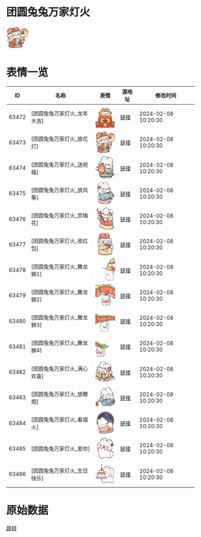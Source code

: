 # 团圆兔兔万家灯火

<img src="./cover.png" height="60" alt="cover" />

# 表情一览

|ID|名称|表情|源地址|修改时间|
|----|----|----|----|----|
|63472|[团圆兔兔万家灯火_龙年大吉]|<img src="./pic/063472_%5B团圆兔兔万家灯火_龙年大吉%5D.png" height="60" alt="龙年大吉"/>|[链接](https://i0.hdslb.com/bfs/garb/1993c2f1bf516d5cfbaa3a706edbdf77a6f14b8d.png)|2024-02-08 10:20:30|
|63473|[团圆兔兔万家灯火_放花灯]|<img src="./pic/063473_%5B团圆兔兔万家灯火_放花灯%5D.png" height="60" alt="放花灯"/>|[链接](https://i0.hdslb.com/bfs/garb/7a25dad2dd04b2b052bb82ec949e04dc6ec7b9c6.png)|2024-02-08 10:20:30|
|63474|[团圆兔兔万家灯火_送祝福]|<img src="./pic/063474_%5B团圆兔兔万家灯火_送祝福%5D.png" height="60" alt="送祝福"/>|[链接](https://i0.hdslb.com/bfs/garb/37374b38f565ec385763c5b211e486e3bbb4fca4.png)|2024-02-08 10:20:30|
|63475|[团圆兔兔万家灯火_放风筝]|<img src="./pic/063475_%5B团圆兔兔万家灯火_放风筝%5D.png" height="60" alt="放风筝"/>|[链接](https://i0.hdslb.com/bfs/garb/2af0686e975dae25e7d3eccfe234a54e388dd8f4.png)|2024-02-08 10:20:30|
|63476|[团圆兔兔万家灯火_赏梅花]|<img src="./pic/063476_%5B团圆兔兔万家灯火_赏梅花%5D.png" height="60" alt="赏梅花"/>|[链接](https://i0.hdslb.com/bfs/garb/c11be1ba4205854ec01156e8193cf06013fe18f6.png)|2024-02-08 10:20:30|
|63477|[团圆兔兔万家灯火_收红包]|<img src="./pic/063477_%5B团圆兔兔万家灯火_收红包%5D.png" height="60" alt="收红包"/>|[链接](https://i0.hdslb.com/bfs/garb/15ef8dd19d852b6935e563de13b3dcf32394652a.png)|2024-02-08 10:20:30|
|63478|[团圆兔兔万家灯火_舞龙狮1]|<img src="./pic/063478_%5B团圆兔兔万家灯火_舞龙狮1%5D.png" height="60" alt="舞龙狮1"/>|[链接](https://i0.hdslb.com/bfs/garb/482c5577d8619f016bb62326ffc6c72a41b9486c.png)|2024-02-08 10:20:30|
|63479|[团圆兔兔万家灯火_舞龙狮2]|<img src="./pic/063479_%5B团圆兔兔万家灯火_舞龙狮2%5D.png" height="60" alt="舞龙狮2"/>|[链接](https://i0.hdslb.com/bfs/garb/844dc85db819c44ff891a5415e320a66751ddd2d.png)|2024-02-08 10:20:30|
|63480|[团圆兔兔万家灯火_舞龙狮3]|<img src="./pic/063480_%5B团圆兔兔万家灯火_舞龙狮3%5D.png" height="60" alt="舞龙狮3"/>|[链接](https://i0.hdslb.com/bfs/garb/deb735bb95d37c991b959ecaea57eca3e0fa0673.png)|2024-02-08 10:20:30|
|63481|[团圆兔兔万家灯火_舞龙狮4]|<img src="./pic/063481_%5B团圆兔兔万家灯火_舞龙狮4%5D.png" height="60" alt="舞龙狮4"/>|[链接](https://i0.hdslb.com/bfs/garb/c41615907072bced27e8481c59eebff511dbf4a8.png)|2024-02-08 10:20:30|
|63482|[团圆兔兔万家灯火_满心欢喜]|<img src="./pic/063482_%5B团圆兔兔万家灯火_满心欢喜%5D.png" height="60" alt="满心欢喜"/>|[链接](https://i0.hdslb.com/bfs/garb/f097791d8f90f52e3b5a06bc550a349b05e8ceaa.png)|2024-02-08 10:20:30|
|63483|[团圆兔兔万家灯火_放鞭炮]|<img src="./pic/063483_%5B团圆兔兔万家灯火_放鞭炮%5D.png" height="60" alt="放鞭炮"/>|[链接](https://i0.hdslb.com/bfs/garb/a74b23d927d09a020d19bbae1b119f68b5cdf263.png)|2024-02-08 10:20:30|
|63484|[团圆兔兔万家灯火_看烟火]|<img src="./pic/063484_%5B团圆兔兔万家灯火_看烟火%5D.png" height="60" alt="看烟火"/>|[链接](https://i0.hdslb.com/bfs/garb/0a7bce482fe73e90dd5147c27184ae7ba3587f64.png)|2024-02-08 10:20:30|
|63485|[团圆兔兔万家灯火_爱你]|<img src="./pic/063485_%5B团圆兔兔万家灯火_爱你%5D.png" height="60" alt="爱你"/>|[链接](https://i0.hdslb.com/bfs/garb/afdfe471312622f76c477eb4c07c8f137cf140a7.png)|2024-02-08 10:20:30|
|63486|[团圆兔兔万家灯火_生日快乐]|<img src="./pic/063486_%5B团圆兔兔万家灯火_生日快乐%5D.png" height="60" alt="生日快乐"/>|[链接](https://i0.hdslb.com/bfs/garb/b1cc94df29bd17ea373da8a948075d4944cd3ee3.png)|2024-02-08 10:20:30|

# 原始数据

[跳转](./raw.json)

